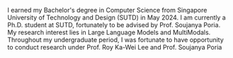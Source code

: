 I earned my Bachelor's degree in Computer Science from Singapore University of Technology and Design (SUTD) in May 2024. I am currently a Ph.D. student at SUTD, fortunately to be advised by Prof. Soujanya Poria. My research interest lies in Large Language Models and MultiModals. Throughout my undergraduate period, I was fortunate to have opportunity to conduct research under Prof. Roy Ka-Wei Lee and Prof. Soujanya Poria